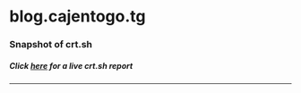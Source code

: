 # blog.cajentogo.tg
### Snapshot of crt.sh
##### Click [here](https://crt.sh/?q=8BF993A26C9EF7892E023C03D4FDC35A378BB5490AC21892C2858C522CB198A6) for a live crt.sh report

---
